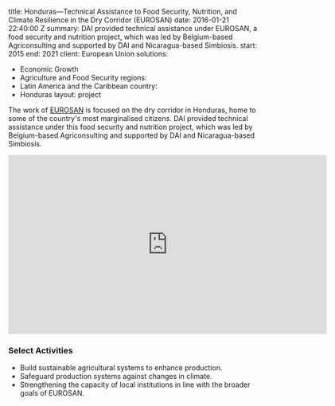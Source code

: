 
title: Honduras—Technical Assistance to Food Security, Nutrition, and Climate Resilience
  in the Dry Corridor (EUROSAN)
date: 2016-01-21 22:40:00 Z
summary: DAI provided technical assistance under EUROSAN, a food security and nutrition
  project, which was led by Belgium-based Agriconsulting and supported by DAI and
  Nicaragua-based Simbiosis.
start: 2015
end: 2021
client: European Union
solutions:
- Economic Growth
- Agriculture and Food Security
regions:
- Latin America and the Caribbean
country:
- Honduras
layout: project


The work of [EUROSAN](https://ec.europa.eu/international-partnerships/projects/eurosan-food-security-nutrition-and-resilience-honduran-dry-corridor_en) is focused on the dry corridor in Honduras, home to some of the country's most marginalised citizens. DAI provided technical assistance under this food security and nutrition project, which was led by Belgium-based Agriconsulting and supported by DAI and Nicaragua-based Simbiosis.

<iframe src="https://player.vimeo.com/video/287454409" width="640" height="360" frameborder="0" allowfullscreen></iframe>

### Select Activities

* Build sustainable agricultural systems to enhance production.
* Safeguard production systems against changes in climate.
* Strengthening the capacity of local institutions in line with the broader goals of EUROSAN.
